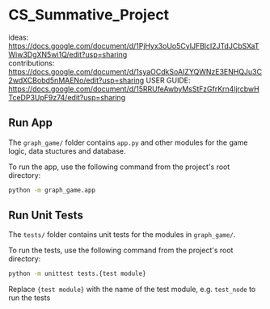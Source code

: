 # CS_Summative_Project
ideas: https://docs.google.com/document/d/1PjHyx3oUo5CyIJFBlcl2JTdJCbSXaTWiw3DgXN5wi1Q/edit?usp=sharing <br />
contributions: https://docs.google.com/document/d/1syaOCdkSoAIZYQWNzE3ENHQJu3C2wdXCBobd5nMAENo/edit?usp=sharing
USER GUIDE: https://docs.google.com/document/d/15RRUfeAwbyMsStFzGfrKrn4ljrcbwHTceDP3UpF9z74/edit?usp=sharing

## Run App
The `graph_game/` folder contains `app.py` and other modules for the game logic, data stuctures and database.

To run the app, use the following command from the project's root directory:
```bash
python -m graph_game.app
```

## Run Unit Tests
The `tests/` folder contains unit tests for the modules in `graph_game/`.

To run the tests, use the following command from the project's root directory:
```bash
python -m unittest tests.{test module}
```
Replace `{test module}` with the name of the test module, e.g. `test_node` to run the tests 

